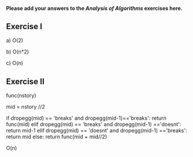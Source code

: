 #### Please add your answers to the ***Analysis of  Algorithms*** exercises here.

## Exercise I

a)
O(2)


b)
O(n*2)

c)
O(n)
## Exercise II


func(nstory)

mid = nstory //2 

if dropegg(mid) == 'breaks' and dropegg(mid-1)=='breaks':
    return func(mid)
elif dropegg(mid) == 'breaks' and dropegg(mid-1) =='doesnt':
    return mid-1
elif dropegg(mid) == 'doesnt' and dropegg(mid-1) =='breaks':
    return mid
else: 
return func(mid + mid//2)

O(n)